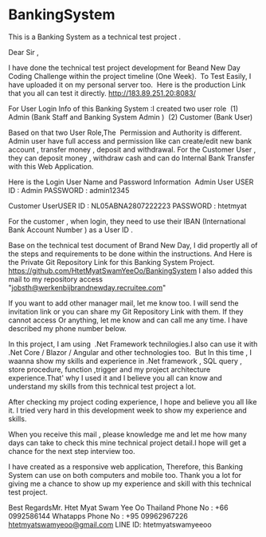 # BankingSystem
This is a Banking System as a technical test project .

Dear Sir ,

I have done the technical test project development for Beand New Day Coding Challenge within the project timeline (One Week). 
To Test Easily, I have uploaded it on my personal server too. 
Here is the production Link that you all can test it directly.
http://183.89.251.20:8083/

For User Login Info of this Banking System :I created two user role 
(1) Admin (Bank Staff and Banking System Admin ) 
(2) Customer (Bank User)

Based on that two User Role,The  Permission and Authority is different.
Admin user have full access and permission like can create/edit new bank account , transfer money , deposit and withdrawal.
For the Customer User , they can deposit money , withdraw cash and can do Internal Bank Transfer with this Web Application.

Here is the Login User Name and Password Information 
Admin User USER ID : Admin
PASSWORD : admin12345

Customer UserUSER ID : NL05ABNA2807222223
PASSWORD : htetmyat

For the customer , when login, they need to use their IBAN (International Bank Account Number ) as a User ID .

Base on the technical test document of Brand New Day, I did propertly all of the steps and requirements to be done within the instructions.
And Here is the Private Git Repository Link for this Banking System Project. 
https://github.com/HtetMyatSwamYeeOo/BankingSystem
I also added this mail to my repository access "jobsth@werkenbijbrandnewday.recruitee.com"

If you want to add other manager mail, let me know too. I will send the invitation link or you can share my Git Repository Link with them.
If they cannot access Or anything, let me know and can call me any time. I have described my phone number below.

In this project, I am using  .Net Framework technilogies.I also can use it with .Net Core / Blazor / Angular and other technologies too. 
But In this time , I waanna show my skills and experience in .Net framework , SQL query , store procedure, function ,trigger and my project architecture experience.That' why I used it and I believe you all can know and understand my skills from this technical test project a lot.

After checking my project coding experience, I hope and believe you all like it. 
I tried very hard in this development week to show my experience and skills.

When you receive this mail , please knowledge me and let me how many days can take to check this mine technical project detail.I hope will get a chance for the next step interview too. 

I have created as a responsive web application, Therefore, this Banking System can use on both computers and mobile too.
Thank you a lot for giving me a chance to show up my experience and skill with this technical test project.

Best RegardsMr. 
Htet Myat Swam Yee Oo
Thailand Phone No : +66 0992586144
Whatapps Phone No : +95 09962967226
htetmyatswamyeoo@gmail.com
LINE ID: htetmyatswamyeeoo
